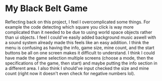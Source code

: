 # My Black Belt Game

Reflecting back on this project, I feel I overcomplicated some things. For example the code detecting which square you click is way more complicated than it needed to be due to using world space objects rather than ui objects. I feel I could've easily added background music aswell with a sound system already made this feels like an easy addition. I think the menu is confusing as having the info, game size, mine count, and the start buttons be all on one screen makes it difficult to understand. I think I could have made the game selection multiple screens (choose a mode, then the specifications of the game, then start) and maybe putting the info section in a different area. I also think I should've input checked the size and mine count (right now it doesn't even check for negative numbers lol).
